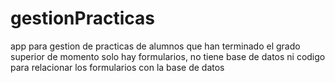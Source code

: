 # gestionPracticas
app para gestion de practicas de alumnos que han terminado el grado superior
de momento solo hay formularios, no tiene base de datos ni codigo para relacionar los formularios con la base de datos
